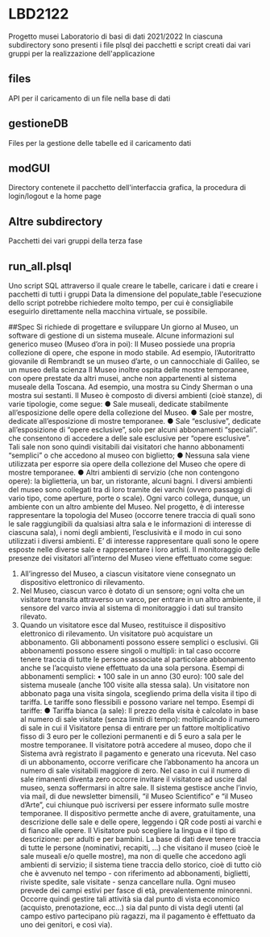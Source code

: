 # LBD2122
Progetto musei Laboratorio di basi di dati 2021/2022
In ciascuna subdirectory sono presenti i file plsql dei pacchetti e script creati dai vari gruppi
per la realizzazione dell'applicazione
## files
API per il caricamento di un file nella base di dati
## gestioneDB
Files per la gestione delle tabelle ed il caricamento dati
## modGUI
Directory contenete il pacchetto dell'interfaccia grafica, la procedura di login/logout e la home page
## Altre subdirectory
Pacchetti dei vari gruppi della terza fase
## run_all.plsql
Uno script SQL attraverso il quale creare le tabelle, caricare i dati e creare i pacchetti di tutti i gruppi
Data la dimensione del populate_table l'esecuzione dello script potrebbe richiedere molto tempo, per cui è 
consigliabile eseguirlo direttamente nella macchina virtuale, se possibile.

##Spec
Si richiede di progettare e sviluppare Un giorno al Museo, un software di gestione di un sistema
museale.
Alcune informazioni sul generico museo (Museo d’ora in poi):
Il Museo possiede una propria collezione di opere, che espone in modo stabile. Ad esempio,
l’Autoritratto giovanile di Rembrandt se un museo d’arte, o un cannocchiale di Galileo, se un museo
della scienza
Il Museo inoltre ospita delle mostre temporanee, con opere prestate da altri musei, anche non
appartenenti al sistema museale della Toscana. Ad esempio, una mostra su Cindy Sherman o una
mostra sui sestanti.
Il Museo è composto di diversi ambienti (cioè stanze), di varie tipologie, come segue:
● Sale museali, dedicate stabilmente all’esposizione delle opere della collezione del Museo.
● Sale per mostre, dedicate all’esposizione di mostre temporanee.
● Sale “esclusive”, dedicate all’esposizione di “opere esclusive”, solo per alcuni abbonamenti
“speciali”. che consentono di accedere a delle sale esclusive per “opere esclusive”. Tali sale
non sono quindi visitabili dai visitatori che hanno abbonamenti “semplici” o che accedono al
museo con biglietto;
● Nessuna sala viene utilizzata per esporre sia opere della collezione del Museo che opere di
mostre temporanee.
● Altri ambienti di servizio (che non contengono opere): la biglietteria, un bar, un ristorante,
alcuni bagni.
I diversi ambienti del museo sono collegati tra di loro tramite dei varchi (ovvero passaggi di vario
tipo, come aperture, porte o scale). Ogni varco collega, dunque, un ambiente con un altro ambiente
del Museo.
Nel progetto, è di interesse rappresentare la topologia del Museo (occorre tenere traccia di quali sono
le sale raggiungibili da qualsiasi altra sala e le informazioni di interesse di ciascuna sala), i nomi degli
ambienti, l’esclusività e il modo in cui sono utilizzati i diversi ambienti.
E’ di interesse rappresentare quali sono le opere esposte nelle diverse sale e rappresentare i loro artisti.
Il monitoraggio delle presenze dei visitatori all’interno del Museo viene effettuato come segue:
1. All’ingresso del Museo, a ciascun visitatore viene consegnato un dispositivo elettronico di
rilevamento.
2. Nel Museo, ciascun varco è dotato di un sensore; ogni volta che un visitatore transita
attraverso un varco, per entrare in un altro ambiente, il sensore del varco invia al sistema di
monitoraggio i dati sul transito rilevato.
3. Quando un visitatore esce dal Museo, restituisce il dispositivo elettronico di rilevamento.
Un visitatore può acquistare un abbonamento.
Gli abbonamenti possono essere semplici o esclusivi.
Gli abbonamenti possono essere singoli o multipli: in tal caso occorre tenere traccia di tutte le persone
associate al particolare abbonamento anche se l’acquisto viene effettuato da una sola persona.
Esempi di abbonamenti semplici:
• 100 sale in un anno (30 euro): 100 sale del sistema museale (anche 100 visite alla stessa sala).
Un visitatore non abbonato paga una visita singola, scegliendo prima della visita il tipo di tariffa.
Le tariffe sono flessibili e possono variare nel tempo.
Esempi di tariffe:
● Tariffa bianca (a sale): Il prezzo della visita è calcolato in base al numero di sale visitate (senza
limiti di tempo): moltiplicando il numero di sale in cui il Visitatore pensa di entrare per un
fattore moltiplicativo fisso di 3 euro per le collezioni permanenti e di 5 euro a sala per le
mostre temporanee.
Il visitatore potrà accedere al museo, dopo che il Sistema avrà registrato il pagamento e generato una
ricevuta.
Nel caso di un abbonamento, occorre verificare che l’abbonamento ha ancora un numero di sale
visitabili maggiore di zero. Nel caso in cui il numero di sale rimanenti diventa zero occorre invitare
il visitatore ad uscire dal museo, senza soffermarsi in altre sale.
Il sistema gestisce anche l’invio, via mail, di due newsletter bimensili, “il Museo Scientifico” e “il
Museo d’Arte”, cui chiunque può iscriversi per essere informato sulle mostre temporanee.
Il dispositivo permette anche di avere, gratuitamente, una descrizione delle sale e delle opere,
leggendo i QR code posti ai varchi e di fianco alle opere. Il Visitatore può scegliere la lingua e il tipo
di descrizione: per adulti e per bambini.
La base di dati deve tenere traccia di tutte le persone (nominativi, recapiti, ...) che visitano il museo
(cioè le sale museali e/o quelle mostre), ma non di quelle che accedono agli ambienti di servizio; il sistema tiene traccia dello storico, cioè di tutto ciò che è avvenuto nel tempo - con riferimento ad
abbonamenti, biglietti, riviste spedite, sale visitate - senza cancellare nulla.
Ogni museo prevede dei campi estivi per fasce di età, prevalentemente minorenni.
Occorre quindi gestire tali attività sia dal punto di vista economico (acquisto, prenotazione, ecc…)
sia dal punto di vista degli utenti (al campo estivo partecipano più ragazzi, ma il pagamento è
effettuato da uno dei genitori, e così via).


